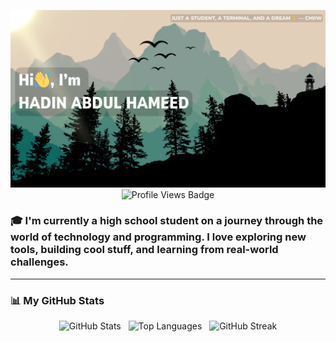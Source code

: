 <p align="center">
  <a href="#">
  <img src="https://raw.githubusercontent.com/hadinah/hadinah/main/banner.png" 
       onmouseover="this.src='https://raw.githubusercontent.com/hadinah/hadinah/main/banner.gif'" 
       onmouseout="this.src='https://raw.githubusercontent.com/hadinah/hadinah/main/banner.png'" 
       style="max-width: 100%;" />
</a>

  <img src="https://komarev.com/ghpvc/?username=hadinah&color=0d6962&style=for-the-badge" alt="Profile Views Badge" />
</p>

<h3>
  🎓 I'm currently a high school student on a journey through the world of <strong>technology</strong> and <strong>programming</strong>.  
  I love exploring new tools, building cool stuff, and learning from real-world challenges.
</h3>


---

<h3>📊 My GitHub Stats</h3>

<p align="center">
  <img src="https://github-readme-stats.vercel.app/api?username=hadinah&show_icons=true&rank_icon=github&theme=blueberry&locale=en" alt="GitHub Stats" />
  &nbsp;
  <img src="https://github-readme-stats.vercel.app/api/top-langs?username=hadinah&show_icons=true&locale=en&layout=compact&theme=algolia" alt="Top Languages" />
  &nbsp;
  <img src="https://github-readme-streak-stats.herokuapp.com?user=hadinah&theme=blueberry-duo&exclude_days=Sun" alt="GitHub Streak" />
</p>




<!--## 
**hadinah/hadinah** is a ✨ _special_ ✨ repository because its `README.md` (this file) appears on your GitHub profile.

Here are some ideas to get you started:

- 🔭 I’m currently working on ...
- 🌱 I’m currently learning ...
- 👯 I’m looking to collaborate on ...
- 🤔 I’m looking for help with ...
- 💬 Ask me about ...
- 📫 How to reach me: ...
- 😄 Pronouns: ...
- ⚡ Fun fact: ...
-->

